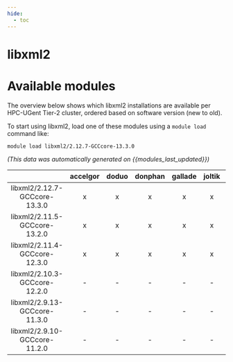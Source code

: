 ```yaml
---
hide:
  - toc
---
```


libxml2
=======

# Available modules


The overview below shows which libxml2 installations are available per HPC-UGent Tier-2 cluster, ordered based on software version (new to old).

To start using libxml2, load one of these modules using a `module load` command like:

```shell
module load libxml2/2.12.7-GCCcore-13.3.0
```

*(This data was automatically generated on {{modules_last_updated}})*  

| |accelgor|doduo|donphan|gallade|joltik|shinx|
| :---: | :---: | :---: | :---: | :---: | :---: | :---: |
|libxml2/2.12.7-GCCcore-13.3.0|x|x|x|x|x|x|
|libxml2/2.11.5-GCCcore-13.2.0|x|x|x|x|x|x|
|libxml2/2.11.4-GCCcore-12.3.0|x|x|x|x|x|x|
|libxml2/2.10.3-GCCcore-12.2.0|-|-|-|-|-|x|
|libxml2/2.9.13-GCCcore-11.3.0|-|-|-|-|-|x|
|libxml2/2.9.10-GCCcore-11.2.0|-|-|-|-|-|x|
